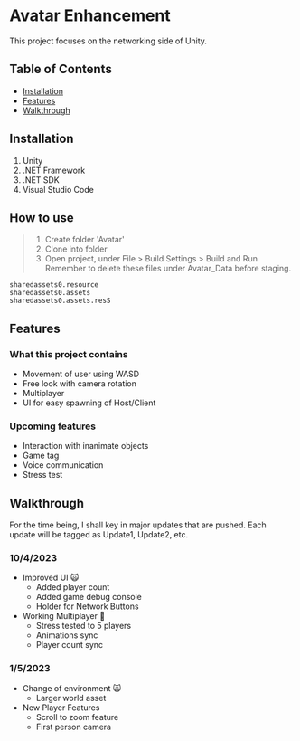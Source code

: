 # Avatar Enhancement

This project focuses on the networking side of Unity.

## Table of Contents

- [Installation](#installation)
- [Features](#features)
- [Walkthrough](#walkthrough)

## Installation

1. Unity
2. .NET Framework
3. .NET SDK
4. Visual Studio Code

## How to use
> 1. Create folder 'Avatar'
> 2. Clone into folder
> 3. Open project, under File > Build Settings > Build and Run
> Remember to delete these files under Avatar_Data before staging.

``` 
sharedassets0.resource
sharedassets0.assets
sharedassets0.assets.resS

```
## Features

### What this project contains

- Movement of user using WASD
- Free look with camera rotation
- Multiplayer 
- UI for easy spawning of Host/Client

### Upcoming features

- Interaction with inanimate objects
- Game tag
- Voice communication
- Stress test

## Walkthrough

For the time being, I shall key in major updates that are pushed. Each update will be tagged as Update1, Update2, etc.

### 10/4/2023

- Improved UI :scream_cat:
    - Added player count
    - Added game debug console
    - Holder for Network Buttons
- Working Multiplayer :100:
    - Stress tested to 5 players
    - Animations sync
    - Player count sync

### 1/5/2023

- Change of environment :scream_cat:
    - Larger world asset
- New Player Features
    - Scroll to zoom feature
    - First person camera

